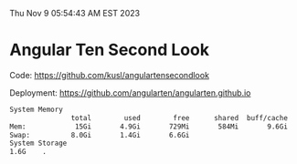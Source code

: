 Thu Nov  9 05:54:43 AM EST 2023

# Angular Ten Second Look

Code: https://github.com/kusl/angulartensecondlook

Deployment: https://github.com/angularten/angularten.github.io

```bash
System Memory
               total        used        free      shared  buff/cache   available
Mem:            15Gi       4.9Gi       729Mi       584Mi       9.6Gi       9.5Gi
Swap:          8.0Gi       1.4Gi       6.6Gi
System Storage
1.6G	.
```
```bash
